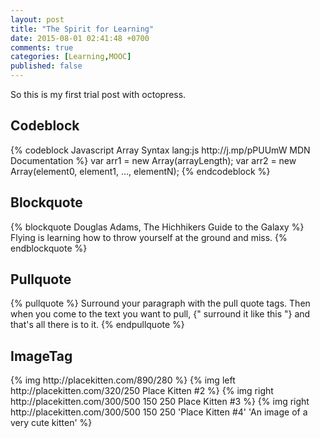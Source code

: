 ```yaml
---
layout: post
title: "The Spirit for Learning"
date: 2015-08-01 02:41:48 +0700
comments: true
categories: [Learning,MOOC]
published: false
---
```

So this is my first trial post with octopress.
<h2>Codeblock</h2>
{% codeblock Javascript Array Syntax lang:js http://j.mp/pPUUmW MDN Documentation %}
var arr1 = new Array(arrayLength);
var arr2 = new Array(element0, element1, ..., elementN);
{% endcodeblock %}
<h2>Blockquote</h2>
{% blockquote Douglas Adams, The Hichhikers Guide to the Galaxy %}
Flying is learning how to throw yourself at the ground and miss.
{% endblockquote %}

<h2>Pullquote</h2>
{% pullquote %}
Surround your paragraph with the pull quote tags. Then when you come to
the text you want to pull, {" surround it like this "} and that's all there is to it.
{% endpullquote %}

<h2>ImageTag</h2>
{% img http://placekitten.com/890/280 %}
{% img left http://placekitten.com/320/250 Place Kitten #2 %}
{% img right http://placekitten.com/300/500 150 250 Place Kitten #3 %}
{% img right http://placekitten.com/300/500 150 250 'Place Kitten #4' 'An image of a very cute kitten' %}